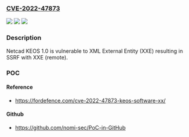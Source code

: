 ### [CVE-2022-47873](https://cve.mitre.org/cgi-bin/cvename.cgi?name=CVE-2022-47873)
![](https://img.shields.io/static/v1?label=Product&message=n%2Fa&color=blue)
![](https://img.shields.io/static/v1?label=Version&message=n%2Fa&color=blue)
![](https://img.shields.io/static/v1?label=Vulnerability&message=n%2Fa&color=brighgreen)

### Description

Netcad KEOS 1.0 is vulnerable to XML External Entity (XXE) resulting in SSRF with XXE (remote).

### POC

#### Reference
- https://fordefence.com/cve-2022-47873-keos-software-xx/

#### Github
- https://github.com/nomi-sec/PoC-in-GitHub

